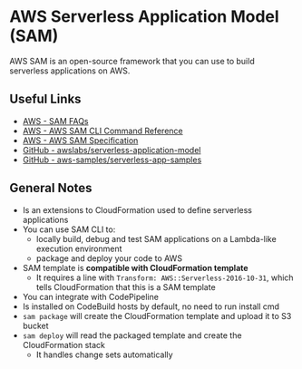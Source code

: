 # AWS Serverless Application Model (SAM)
AWS SAM is an open-source framework that you can use to build serverless applications on AWS.

## Useful Links
- [AWS - SAM FAQs](https://aws.amazon.com/serverless/sam/faqs/)
- [AWS - AWS SAM CLI Command Reference](https://docs.aws.amazon.com/serverless-application-model/latest/developerguide/serverless-sam-cli-command-reference.html)
- [AWS - AWS SAM Specification](https://docs.aws.amazon.com/serverless-application-model/latest/developerguide/sam-specification.html)
- [GitHub - awslabs/serverless-application-model](https://github.com/awslabs/serverless-application-model)
- [GitHub - aws-samples/serverless-app-samples](https://github.com/aws-samples/serverless-app-examples)

## General Notes
- Is an extensions to CloudFormation used to define serverless applications
- You can use SAM CLI to:
    - locally build, debug and test SAM applications on a Lambda-like execution environment
    - package and deploy your code to AWS
- SAM template is **compatible with CloudFormation template**
    - It requires a line with `Transform: AWS::Serverless-2016-10-31`, which tells CloudFormation that this is a SAM template
- You can integrate with CodePipeline
- Is installed on CodeBuild hosts by default, no need to run install cmd
- `sam package` will create the CloudFormation template and upload it to S3 bucket
- `sam deploy` will read the packaged template and create the CloudFormation stack
    - It handles change sets automatically